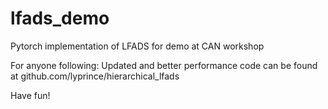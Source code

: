# lfads_demo
Pytorch implementation of LFADS for demo at CAN workshop


For anyone following: Updated and better performance code can be found at github.com/lyprince/hierarchical_lfads

Have fun!
